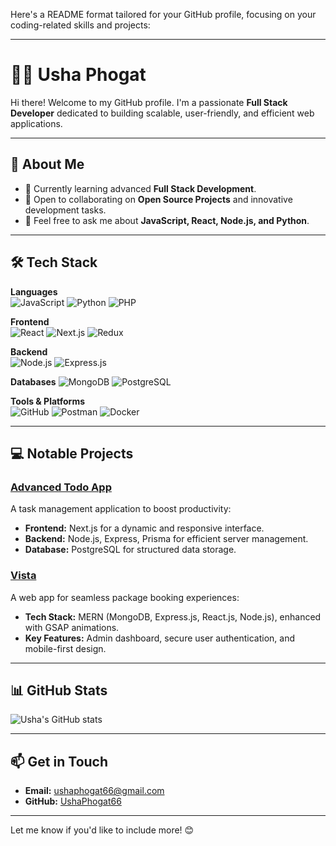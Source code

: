 Here's a README format tailored for your GitHub profile, focusing on your coding-related skills and projects:

---

# 👩‍💻 **Usha Phogat**  

Hi there! Welcome to my GitHub profile. I'm a passionate **Full Stack Developer** dedicated to building scalable, user-friendly, and efficient web applications.  

---

## 🚀 **About Me**  
- 🌱 Currently learning advanced **Full Stack Development**.  
- 💼 Open to collaborating on **Open Source Projects** and innovative development tasks.  
- 💬 Feel free to ask me about **JavaScript, React, Node.js, and Python**.  

---

## 🛠️ **Tech Stack**  
**Languages**  
![JavaScript](https://img.shields.io/badge/-JavaScript-05122A?style=flat&logo=javascript)  ![Python](https://img.shields.io/badge/-Python-05122A?style=flat&logo=python)  ![PHP](https://img.shields.io/badge/-PHP-05122A?style=flat&logo=php)  

**Frontend**  
![React](https://img.shields.io/badge/-React-05122A?style=flat&logo=react)  ![Next.js](https://img.shields.io/badge/-Next.js-05122A?style=flat&logo=next.js)  ![Redux](https://img.shields.io/badge/-Redux-05122A?style=flat&logo=redux)  

**Backend**  
![Node.js](https://img.shields.io/badge/-Node.js-05122A?style=flat&logo=node.js)  ![Express.js](https://img.shields.io/badge/-Express.js-05122A?style=flat&logo=express)  

**Databases**  ![MongoDB](https://img.shields.io/badge/-MongoDB-05122A?style=flat&logo=mongodb)  ![PostgreSQL](https://img.shields.io/badge/-PostgreSQL-05122A?style=flat&logo=postgresql)  

**Tools & Platforms**  
![GitHub](https://img.shields.io/badge/-GitHub-05122A?style=flat&logo=github)  ![Postman](https://img.shields.io/badge/-Postman-05122A?style=flat&logo=postman)  ![Docker](https://img.shields.io/badge/-Docker-05122A?style=flat&logo=docker)  

---

## 💻 **Notable Projects**  

### **[Advanced Todo App](https://do-it-tasks.vercel.app/todo)**  
A task management application to boost productivity:  
- **Frontend:** Next.js for a dynamic and responsive interface.  
- **Backend:** Node.js, Express, Prisma for efficient server management.  
- **Database:** PostgreSQL for structured data storage.  

### **[Vista](https://vistanks.netlify.app/)**  
A web app for seamless package booking experiences:  
- **Tech Stack:** MERN (MongoDB, Express.js, React.js, Node.js), enhanced with GSAP animations.  
- **Key Features:** Admin dashboard, secure user authentication, and mobile-first design.  

---

## 📊 **GitHub Stats**  
![Usha's GitHub stats](https://github-readme-stats.vercel.app/api?username=ushaphogat66&show_icons=true&theme=radical)  

---

## 📫 **Get in Touch**  
- **Email:** [ushaphogat66@gmail.com](mailto:ushaphogat66@gmail.com)  
- **GitHub:** [UshaPhogat66](https://github.com/UshaPhogat66)  

---

Let me know if you'd like to include more! 😊
